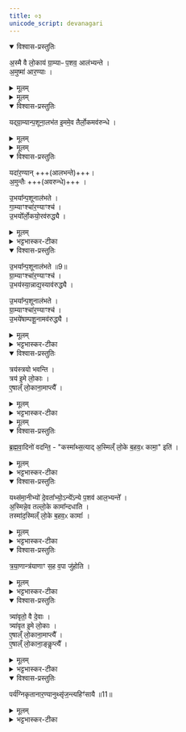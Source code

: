 ```yaml
---
title: ०३
unicode_script: devanagari
---
```



<details open><summary>विश्वास-प्रस्तुतिः</summary>

अ॒स्मै वै लो॒काय॑ ग्रा॒म्याᳶ प॒शव॒ आल॑भ्यन्ते ।  
अ॒मुष्मा॑ आर॒ण्याः ।  
</details>

<details><summary>मूलम्</summary>

अ॒स्मै वै लो॒काय॑ ग्रा॒म्याᳶ प॒शव॒ आल॑भ्यन्ते ।  
अ॒मुष्मा॑ आर॒ण्याः ।  
</details>


<details><summary>मूलम्</summary>

यद्ग्रा॒म्यान्प॒शूना॒लभ॑ते ।  
इ॒ममे॒व तैर्लो॒कमव॑रुन्धे ।  
</details>

<details open><summary>विश्वास-प्रस्तुतिः</summary>

यद्ग्रा॒म्यान्प॒शूना॒लभ॑त इ॒ममे॒व तैर्लो॒कमव॑रुन्धे ।  
</details>

<details><summary>मूलम्</summary>

यद्ग्रा॒म्यान्प॒शूना॒लभ॑त इ॒ममे॒व तैर्लो॒कमव॑रुन्धे ।  
</details>


<details><summary>मूलम्</summary>

यदा॑र॒ण्यान् ।  
अ॒मुन्तैः।  
</details>

<details open><summary>विश्वास-प्रस्तुतिः</summary>

यदा॑र॒ण्यान् +++(आलभन्ते)+++।  
अ॒मुन्तैः +++(अवरुन्धे)+++ ।  

उ॒भया᳚न्प॒शूनाल॑भते ।  
गा॒म्याꣳश्चा॑र॒ण्याꣳश्च॑ ।  
उ॒भयो᳚र्लो॒कयो॒रव॑रुद्ध्यै ।  
</details>

<details><summary>मूलम्</summary>

यदा॑र॒ण्यान् +++(आलभन्ते)+++।  
अ॒मुन्तैः +++(अवरुन्धे)+++ ।  

उ॒भया᳚न्प॒शूनाल॑भते ।  
गा॒म्याꣳश्चा॑र॒ण्याꣳश्च॑ ।  
उ॒भयो᳚र्लो॒कयो॒रव॑रुद्ध्यै ।  
</details>

<details><summary>भट्टभास्कर-टीका</summary>

1अस्मै वा इयादि ॥ गतम् । यदारण्यानिति आलभन्त इत्येव । अमुं तैरिति । अवरुन्ध इत्येव । एवमन्यतरालम्भे अन्यतरावरोधः उभयालम्भेनोभयावरोधः ।  
</details>

<details open><summary>विश्वास-प्रस्तुतिः</summary>

उ॒भया᳚न्प॒शूनाल॑भते ॥9॥  
ग्रा॒म्याꣳश्चा॑र॒ण्याꣳश्च॑ ।  
उ॒भय॑स्या॒न्नाद्य॒स्याव॑रुद्ध्यै ।  

उ॒भया᳚न्प॒शूनाल॑भते ।  
ग्रा॒म्याꣳश्चा॑र॒ण्याꣳश्च॑ ।  
उ॒भये॑षाम्पशू॒नामव॑रुद्ध्यै ।  
</details>

<details><summary>मूलम्</summary>

उ॒भया᳚न्प॒शूनाल॑भते ॥9॥  
ग्रा॒म्याꣳश्चा॑र॒ण्याꣳश्च॑ ।  
उ॒भय॑स्या॒न्नाद्य॒स्याव॑रुद्ध्यै ।  

उ॒भया᳚न्प॒शूनाल॑भते ।  
ग्रा॒म्याꣳश्चा॑र॒ण्याꣳश्च॑ ।  
उ॒भये॑षाम्पशू॒नामव॑रुद्ध्यै ।  
</details>

<details><summary>भट्टभास्कर-टीका</summary>

फलान्तरविधानार्थं द्वितीयं तृतीयं च विदधाति । उभयालम्भनेन ग्राम्यारण्यात्मकस्योभयस्य अन्नस्य अवरोधः, उभयेषां पशूनां अवरोधश्च ॥
</details>

<details open><summary>विश्वास-प्रस्तुतिः</summary>

त्रय॑स्त्रयो भवन्ति ।  
त्रय॑ इ॒मे लो॒काः ।  
ए॒षाल्ँ लो॒काना॒माप्त्यै᳚ ।  
</details>

<details><summary>मूलम्</summary>

त्रय॑स्त्रयो भवन्ति ।  
त्रय॑ इ॒मे लो॒काः ।  
ए॒षाल्ँ लो॒काना॒माप्त्यै᳚ ।  
</details>

<details><summary>भट्टभास्कर-टीका</summary>

2त्रयस्त्रय इति ॥ एकैकस्यै देवताय त्रयस्त्रयः पशवो भवन्ति । यथा रोहितादयस्त्रयः प्राजापत्याः बभ्र्वादयस्त्रयो रौद्राः तिस्रः कृष्णा वशा वारुण्य इत्यादि । तत्त्रित्वान्वयात् लोकत्रयाप्त्यै भवति ॥
</details>


<details><summary>मूलम्</summary>

ब्र॒ह्म॒वा॒दिनो॑ वदन्ति ।  
कस्मा᳚थ्स॒त्यात् ॥10॥  
अ॒स्मिल्ँ लो॒के ब॒हव॒ᳵ कामा॒ इति॑ ।  
</details>

<details open><summary>विश्वास-प्रस्तुतिः</summary>

ब्र॒ह्म॒वा॒दिनो॑ वदन्ति॒ - "कस्मा᳚थ्स॒त्याद् अ॒स्मिल्ँ लो॒के ब॒हव॒ᳵ कामा॒" इति॑ ।  
</details>

<details><summary>मूलम्</summary>

ब्र॒ह्म॒वा॒दिनो॑ वदन्ति॒ - "कस्मा᳚थ्स॒त्याद् अ॒स्मिल्ँ लो॒के ब॒हव॒ᳵ कामा॒" इति॑ ।  
</details>

<details><summary>भट्टभास्कर-टीका</summary>

3ब्रह्मवादिन इत्यादि ॥ कस्मात् कारणात् अस्मिन् मनुष्यलोके एकैकस्य पुरुषस्य बहवः कामा रुचयो भवन्ति? इति ब्रह्मवादिनः पृच्छन्ति,
</details>

<details open><summary>विश्वास-प्रस्तुतिः</summary>

यथ्स॑मा॒नीभ्यो॑ दे॒वता᳚भ्यो॒ऽन्ये᳚ऽन्ये प॒शव॑ आल॒भ्यन्ते᳚ ।  
अ॒स्मिन्ने॒व तल्लो॒के कामा᳚न्दधाति ।  
तस्मा॑द॒स्मिल्ँ लो॒के ब॒हव॒ᳵ कामाः᳚ ।  
</details>

<details><summary>मूलम्</summary>

यथ्स॑मा॒नीभ्यो॑ दे॒वता᳚भ्यो॒ऽन्ये᳚ऽन्ये प॒शव॑ आल॒भ्यन्ते᳚ ।  
अ॒स्मिन्ने॒व तल्लो॒के कामा᳚न्दधाति ।  
तस्मा॑द॒स्मिल्ँ लो॒के ब॒हव॒ᳵ कामाः᳚ ।  
</details>

<details><summary>भट्टभास्कर-टीका</summary>

उत्तरं - यदित्यादि । समानीभ्यो देवताभ्यः एकैकस्यै देवतायै अन्येऽन्ये पृथक्स्वभावाः पशव आलभ्यन्ते, यथा एकस्मै प्रजापतये रोहितादयस्त्रयः, तेनायमस्मिन् लोके बहून् कामान् दधाति स्थापयति यजमानः । तस्मात् अद्यत्वेऽपि बहवः कामा भवन्ति ॥
</details>

<details open><summary>विश्वास-प्रस्तुतिः</summary>

त्र॒या॒णान्त्र॑याणाꣳ स॒ह व॒पा जु॑होति ।  
</details>

<details><summary>मूलम्</summary>

त्र॒या॒णान्त्र॑याणाꣳ स॒ह व॒पा जु॑होति ।  
</details>

<details><summary>भट्टभास्कर-टीका</summary>

4त्रयाणां त्रयाणामिति ॥ एकदेवत्यानां प्राजापत्यादीनाम् ।  
</details>

<details open><summary>विश्वास-प्रस्तुतिः</summary>

त्र्या॑वृतो॒ वै दे॒वाः ।  
त्र्या॑वृत इ॒मे लो॒काः ।  
ए॒षाल्ँ लो॒काना॒माप्त्यै᳚ ।  
ए॒षाल्ँ लो॒काना॒ङ्कॢप्त्यै᳚ ।    
</details>

<details><summary>मूलम्</summary>

त्र्या॑वृतो॒ वै दे॒वाः ।  
त्र्या॑वृत इ॒मे लो॒काः ।  
ए॒षाल्ँ लो॒काना॒माप्त्यै᳚ ।  
ए॒षाल्ँ लो॒काना॒ङ्कॢप्त्यै᳚ ।    
</details>

<details><summary>भट्टभास्कर-टीका</summary>

त्र्यावृत इत्यादि । व्याख्यातम् ॥
</details>

<details open><summary>विश्वास-प्रस्तुतिः</summary>

पर्य॑ग्निकृतानार॒ण्यानुथ्सृ॑ज॒न्त्यहिꣳ॑सायै ॥11॥  
</details>

<details><summary>मूलम्</summary>

पर्य॑ग्निकृतानार॒ण्यानुथ्सृ॑ज॒न्त्यहिꣳ॑सायै ॥11॥  
</details>

<details><summary>भट्टभास्कर-टीका</summary>

5पर्यग्निकृतानिति विहितस्यानुवादः अहिंसाया इति हेतुकथनार्थः ॥


इति तैत्तिरीयब्राह्मणे तृतीये नवमे प्रपाठके अश्वमेधे तृतीयोऽनुवाकः ॥  

</details>

